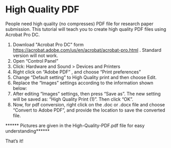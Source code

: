 # High Quality PDF
People need high quality (no compresses) PDF file for research paper submission. This tutorial will teach you to create high quality PDF files using Acrobat Pro DC.

1. Download "Acrobat Pro DC" form https://acrobat.adobe.com/us/en/acrobat/acrobat-pro.html . Standard version will not work.
2. Open “Control Panel” 
3. Click: Hardware and Sound > Devices and Printers 
4. Right click on “Adobe PDF” , and choose “Print preferences” 
5. Change “Default setting” to High Quality print and then choose Edit. 
6. Replace the “Images” settings according to the information shown below: 
7. After editing “Images” settings, then press “Save as”. The new setting will be saved as: “High Quality Print (1)”. Then click “OK”. 
8. Now, for pdf conversion, right click on the .doc or .docx file and choose “Convert to Adobe PDF”, and provide the location to save the converted file. 

****** Pictures are given in the High-Quality-PDF.pdf file for easy understanding******



That’s it!

